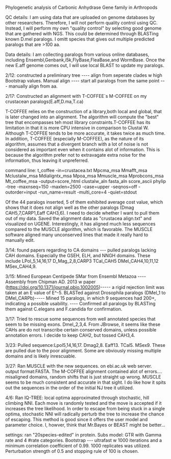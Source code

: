 Phylogenetic analysis of Carbonic Anhydrase Gene family in Arthropods

QC details: I am using data that are uploaded on genome databases by other researchers. Therefore, I will not perform quality control using QC. Instead, I will perform my own "quality control" by selecting good genome that are gathered with NGS. This could be determined through BLASTing known D.mel paralogs. I omitt species that gives out multiple predicted paralogs that are >100 aa. 

Data details: I am collecting paralogs from various online databases, including Ensembl,Genbank,i5k,FlyBase,FleaBase,and WormBase. Once the new E.aff genome comes out, I will use local BLAST to update my paralogs. 

2/12:
constructed a preliminary tree ---- align from seperate clades w high Bootstrap values. 
Manual align ---- start all paralogs from the same point --- manually align from aa.

2/17:
Constructed an alignment with T-COFFEE`s M-COFFEE on my crustacean paralogs(E.aff,D.ma,T.ca)

T-COFFEE relies on the construction of a library,both local and global, that is later changed into an alignment. The algorithm will compute the "best" tree that encompasses teh most library constraints.T-COFFEE has its limitation in that it is more CPU intensive in comparison to Clustal W. Although T-COFFEE tends to be more accurate, it takes twice as much time. In addition, T-COFFEE (especially M-COFFEE), as the nature of its algorithm, assumes that a divergent branch with a lot of noise is not considered as important even when it contains alot of information. This is because the algorithm prefer not to extravagate extra noise for the information, thus leaving it unpreferred.  

command line: t_coffee -in=crustacea.txt Mpcma_msa Mmafft_msa Mclustalw_msa Mdialigntx_msa Mpoa_msa Mmuscle_msa Mprobcons_msa Mt_coffee_msa -output=score_html clustalw_aln fasta_aln score_ascii phylip -tree -maxnseq=150 -maxlen=2500 -case=upper -seqnos=off -outorder=input -run_name=result -multi_core=4 -quiet=stdout

Of the 44 paralogs inserted, 5 of them exhibited average cost value, which shows that it does not align well as the other paralogs (Dmag CAH5,7,CARP1,Eaff CAH3,6). I need to decide whether I want to pull them out of my data. Saved the alignment data as "crustacea align.txt" and visualized on UGENE. Interestingly, it has aligned much less sequences compared to the MUSCLE algorithm, which is favorable. The MUSCLE software aligned many unconserved lines that made it really hard to manually edit. 

3/14:
found papers regarding to CA domains --- pulled paralogs lacking CAH domains. Especially the GSEH, ELH, and NNGH domains. These include  LPol_5,14,16,17 D_Mag_2,8,CARP3 TCal_CAH5 DMel_CAH4,10,11,12 MSex_CAH4,9. 

3/15: 
Mined European Centipede SMar from Ensembl Metazoa ---- Assembly from Chipman AD. 2013 w paper (https://doi.org/10.1371/journal.pbio.1002005)----- a rigid rejection limit was taken at an E value of E^-5. BLASTed against Drosophila paralogs (DMel_1 to DMel_CARPb)----- Mined  15 paralogs, in which 9 sequences had 200+, indicating a possible usability. ---- Confirmed all paralogs by BLASTing them against C.elegans and F.candida for confirmation.

3/17:
Tried to rescue some sequences from well annotated species that seem to be missing exons. Dmel_2,3,4. From JBrowse, it seems like these CAHs are do not transcribe certain conserved domains, unless possible annotation errors. I decide to keep CAH2, but tossed CAH3,4.

3/23:
Pulled sequence:Lpol5,14,16,17. Dmag2,8. Eaff13. TCal5. MSex9. These are pulled due to the poor alignment. Some are obviously missing multiple domains and is likely inrescuable. 

3/27:
Ran MUSCLE with the new sequences. on ebi.ac.uk web server. output format:FASTA. The M-COFFEE alignment contained alot of errors.... misaligned domains, random shifts that is just straight up wrong. MUSCLE seems to be much consistent and accurate in that sight. I do like how it spits out the sequences in the order of the initial NJ tree it utilized.

4/6:
Ran IQ-TREE: local optima approximated through stochastic, hill climbing NNI. Each move is randomly tested and the move is accepted if it increases the tree likelihood. In order to escape from being stuck in a single optima, stochastic NNI will radically perturb the tree to increase the chance of escaping. This method is good since it offers the user model and parameter choice. I, howver, think that Mr.Bayes or BEAST might be better...

settings: ran "20species-edited" in protein. Subs model: GTR with Gamma rate and 4 #rate categories. Bootstrap --- ultrafast w 1000 iterations and a minimum correlation coefficient of 0.99. 1000 replicates was utilized. Perturbation strength of 0.5 and stopping rule of 100 is chosen. 
